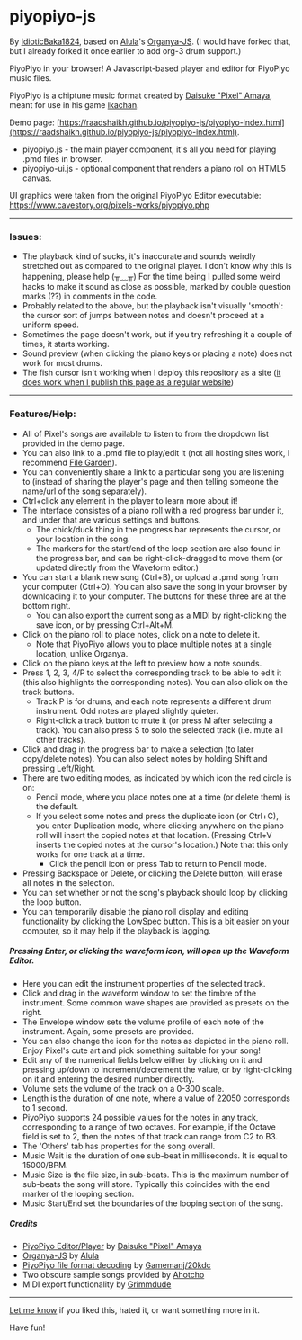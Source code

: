 # piyopiyo-js

By [IdioticBaka1824](https://github.com/raadshaikh), based on [Alula](https://github.com/alula)'s [Organya-JS](https://github.com/alula/organya-js).
(I would have forked that, but I already forked it once earlier to add org-3 drum support.)

PiyoPiyo in your browser! A Javascript-based player and editor for PiyoPiyo music files.

PiyoPiyo is a chiptune music format created by [Daisuke "Pixel" Amaya](https://twitter.com/oxizn), meant for use in his game [Ikachan](https://www.cavestory.org/pixels-works/ikachan.php).

Demo page: [https://raadshaikh.github.io/piyopiyo-js/piyopiyo-index.html](https://raadshaikh.github.io/piyopiyo-js/piyopiyo-index.html).

- piyopiyo.js - the main player component, it's all you need for playing .pmd files in browser.
- piyopiyo-ui.js - optional component that renders a piano roll on HTML5 canvas.

UI graphics were taken from the original PiyoPiyo Editor executable: https://www.cavestory.org/pixels-works/piyopiyo.php

---

### Issues:

- The playback kind of sucks, it's inaccurate and sounds weirdly stretched out as compared to the original player. I don't know why this is happening, please help (╥﹏╥) For the time being I pulled some weird hacks to make it sound as close as possible, marked by double question marks (??) in comments in the code.
- Probably related to the above, but the playback isn't visually 'smooth': the cursor sort of jumps between notes and doesn't proceed at a uniform speed.
- Sometimes the page doesn't work, but if you try refreshing it a couple of times, it starts working.
- Sound preview (when clicking the piano keys or placing a note) does not work for most drums.
- The fish cursor isn't working when I deploy this repository as a site ([it does work when I publish this page as a regular website](https://raadshaikh.github.io/music/piyopiyo-js/piyopiyo-index.html))

---

### Features/Help:

- All of Pixel's songs are available to listen to from the dropdown list provided in the demo page.
- You can also link to a .pmd file to play/edit it (not all hosting sites work, I recommend [File Garden](https://filegarden.com/)).
- You can conveniently share a link to a particular song you are listening to (instead of sharing the player's page and then telling someone the name/url of the song separately).
- Ctrl+click any element in the player to learn more about it!
- The interface consistes of a piano roll with a red progress bar under it, and under that are various settings and buttons.
    - The chick/duck thing in the progress bar represents the cursor, or your location in the song.
    - The markers for the start/end of the loop section are also found in the progress bar, and can be right-click-dragged to move them (or updated directly from the Waveform editor.)
- You can start a blank new song (Ctrl+B), or upload a .pmd song from your computer (Ctrl+O). You can also save the song in your browser by downloading it to your computer. The buttons for these three are at the bottom right.
    - You can also export the current song as a MIDI by right-clicking the save icon, or by pressing Ctrl+Alt+M.
- Click on the piano roll to place notes, click on a note to delete it.
    - Note that PiyoPiyo allows you to place multiple notes at a single location, unlike Organya.
- Click on the piano keys at the left to preview how a note sounds.
- Press 1, 2, 3, 4/P to select the corresponding track to be able to edit it (this also highlights the corresponding notes). You can also click on the track buttons.
    - Track P is for drums, and each note represents a different drum instrument. Odd notes are played slightly quieter.
    - Right-click a track button to mute it (or press M after selecting a track). You can also press S to solo the selected track (i.e. mute all other tracks).
- Click and drag in the progress bar to make a selection (to later copy/delete notes). You can also select notes by holding Shift and pressing Left/Right. 
- There are two editing modes, as indicated by which icon the red circle is on:
    - Pencil mode, where you place notes one at a time (or delete them) is the default.
    - If you select some notes and press the duplicate icon (or Ctrl+C), you enter Duplication mode, where clicking anywhere on the piano roll will insert the copied notes at that location. (Pressing Ctrl+V inserts the copied notes at the cursor's location.) Note that this only works for one track at a time.
        - Click the pencil icon or press Tab to return to Pencil mode.
- Pressing Backspace or Delete, or clicking the Delete button, will erase all notes in the selection.
- You can set whether or not the song's playback should loop by clicking the loop button.
- You can temporarily disable the piano roll display and editing functionality by clicking the LowSpec button. This is a bit easier on your computer, so it may help if the playback is lagging.

##### Pressing Enter, or clicking the waveform icon, will open up the Waveform Editor.
- Here you can edit the instrument properties of the selected track.
- Click and drag in the waveform window to set the timbre of the instrument. Some common wave shapes are provided as presets on the right.
- The Envelope window sets the volume profile of each note of the instrument. Again, some presets are provided.
- You can also change the icon for the notes as depicted in the piano roll. Enjoy Pixel's cute art and pick something suitable for your song!
- Edit any of the numerical fields below either by clicking on it and pressing up/down to increment/decrement the value, or by right-clicking on it and entering the desired number directly.
- Volume sets the volume of the track on a 0-300 scale.
- Length is the duration of one note, where a value of 22050 corresponds to 1 second.
- PiyoPiyo supports 24 possible values for the notes in any track, corresponding to a range of two octaves. For example, if the Octave field is set to 2, then the notes of that track can range from C2 to B3.
- The 'Others' tab has properties for the song overall.
- Music Wait is the duration of one sub-beat in milliseconds. It is equal to 15000/BPM.
- Music Size is the file size, in sub-beats. This is the maximum number of sub-beats the song will store. Typically this coincides with the end marker of the looping section.
- Music Start/End set the boundaries of the looping section of the song.

##### Credits
- [PiyoPiyo Editor/Player](https://www.cavestory.org/pixels-works/piyopiyo.php) by [Daisuke "Pixel" Amaya](https://twitter.com/oxizn)
- [Organya-JS](https://github.com/alula/organya-js) by [Alula](https://github.com/alula)
- [PiyoPiyo file format decoding](https://forum.cavestory.org/threads/piyopiyo-file-format.5917/) by [Gamemanj/20kdc](https://github.com/20kdc)
- Two obscure sample songs provided by [Ahotcho](https://forum.cavestory.org/members/ahotcho.10652/)
- MIDI export functionality by [Grimmdude](https://github.com/grimmdude/MidiWriterJS)

---

[Let me know](https://raadshaikh.github.io/contact.html) if you liked this, hated it, or want something more in it.

Have fun!